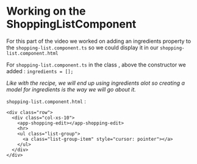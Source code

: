 # Working on the ShoppingListComponent

For this part of the video we worked on adding an ingredients property to the `shopping-list.component.ts` so we could display it in our `shopping-list.component.html`

For `shopping-list.component.ts` in the class , above the constructor we added : `ingredients = [];`

_Like with the recipe, we will end up using ingredients alot so creating a model for ingredients is the way we will go about it._

`shopping-list.component.html` :

```
<div class="row">
  <div class="col-xs-10">
    <app-shopping-edit></app-shopping-edit>
    <hr>
    <ul class="list-group">
      <a class="list-group-item" style="cursor: pointer"></a>
    </ul>
  </div>
</div>
```

